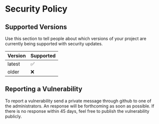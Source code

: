 # Security Policy

## Supported Versions

Use this section to tell people about which versions of your project are
currently being supported with security updates.

| Version | Supported          |
| ------- | ------------------ |
| latest  | :white_check_mark: |
| older   | :x:                |

## Reporting a Vulnerability

To report a vulnerability send a private message through github to one of the administrators. An response will be forthcoming as soon as possible. If there is no response within 45 days, feel free to publish the vulnerability publicly.
